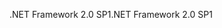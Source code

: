 <span data-ttu-id="74e5b-101">.NET Framework 2.0 SP1</span><span class="sxs-lookup"><span data-stu-id="74e5b-101">.NET Framework 2.0 SP1</span></span>